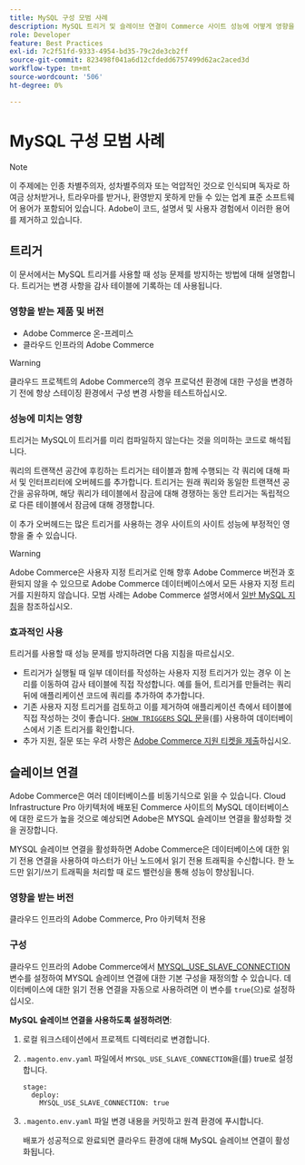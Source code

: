 ```yaml
---
title: MySQL 구성 모범 사례
description: MySQL 트리거 및 슬레이브 연결이 Commerce 사이트 성능에 어떻게 영향을 주는지 그리고 이를 효과적으로 사용하는 방법에 대해 알아봅니다.
role: Developer
feature: Best Practices
exl-id: 7c2f51fd-9333-4954-bd35-79c2de3cb2ff
source-git-commit: 823498f041a6d12cfdedd6757499d62ac2aced3d
workflow-type: tm+mt
source-wordcount: '506'
ht-degree: 0%

---
```


# MySQL 구성 모범 사례

>[!NOTE]
>
>이 주제에는 인종 차별주의자, 성차별주의자 또는 억압적인 것으로 인식되며 독자로 하여금 상처받거나, 트라우마를 받거나, 환영받지 못하게 만들 수 있는 업계 표준 소프트웨어 용어가 포함되어 있습니다. Adobe이 코드, 설명서 및 사용자 경험에서 이러한 용어를 제거하고 있습니다.

## 트리거

이 문서에서는 MySQL 트리거를 사용할 때 성능 문제를 방지하는 방법에 대해 설명합니다. 트리거는 변경 사항을 감사 테이블에 기록하는 데 사용됩니다.

### 영향을 받는 제품 및 버전

- Adobe Commerce 온-프레미스
- 클라우드 인프라의 Adobe Commerce

>[!WARNING]
>
>클라우드 프로젝트의 Adobe Commerce의 경우 프로덕션 환경에 대한 구성을 변경하기 전에 항상 스테이징 환경에서 구성 변경 사항을 테스트하십시오.

### 성능에 미치는 영향

트리거는 MySQL이 트리거를 미리 컴파일하지 않는다는 것을 의미하는 코드로 해석됩니다.

쿼리의 트랜잭션 공간에 후킹하는 트리거는 테이블과 함께 수행되는 각 쿼리에 대해 파서 및 인터프리터에 오버헤드를 추가합니다. 트리거는 원래 쿼리와 동일한 트랜잭션 공간을 공유하며, 해당 쿼리가 테이블에서 잠금에 대해 경쟁하는 동안 트리거는 독립적으로 다른 테이블에서 잠금에 대해 경쟁합니다.

이 추가 오버헤드는 많은 트리거를 사용하는 경우 사이트의 사이트 성능에 부정적인 영향을 줄 수 있습니다.

>[!WARNING]
>
>Adobe Commerce은 사용자 지정 트리거로 인해 향후 Adobe Commerce 버전과 호환되지 않을 수 있으므로 Adobe Commerce 데이터베이스에서 모든 사용자 지정 트리거를 지원하지 않습니다. 모범 사례는 Adobe Commerce 설명서에서 [일반 MySQL 지침](../../../installation/prerequisites/database/mysql.md)을 참조하십시오.

### 효과적인 사용

트리거를 사용할 때 성능 문제를 방지하려면 다음 지침을 따르십시오.

- 트리거가 실행될 때 일부 데이터를 작성하는 사용자 지정 트리거가 있는 경우 이 논리를 이동하여 감사 테이블에 직접 작성합니다. 예를 들어, 트리거를 만들려는 쿼리 뒤에 애플리케이션 코드에 쿼리를 추가하여 추가합니다.
- 기존 사용자 지정 트리거를 검토하고 이를 제거하여 애플리케이션 측에서 테이블에 직접 작성하는 것이 좋습니다. [`SHOW TRIGGERS` SQL 문](https://dev.mysql.com/doc/refman/8.0/en/show-triggers.html)을(를) 사용하여 데이터베이스에서 기존 트리거를 확인합니다.
- 추가 지원, 질문 또는 우려 사항은 [Adobe Commerce 지원 티켓을 제출](https://experienceleague.adobe.com/docs/commerce-knowledge-base/kb/help-center-guide/magento-help-center-user-guide.html?#submit-ticket)하십시오.

## 슬레이브 연결

Adobe Commerce은 여러 데이터베이스를 비동기식으로 읽을 수 있습니다. Cloud Infrastructure Pro 아키텍처에 배포된 Commerce 사이트의 MySQL 데이터베이스에 대한 로드가 높을 것으로 예상되면 Adobe은 MYSQL 슬레이브 연결을 활성화할 것을 권장합니다.

MYSQL 슬레이브 연결을 활성화하면 Adobe Commerce은 데이터베이스에 대한 읽기 전용 연결을 사용하여 마스터가 아닌 노드에서 읽기 전용 트래픽을 수신합니다. 한 노드만 읽기/쓰기 트래픽을 처리할 때 로드 밸런싱을 통해 성능이 향상됩니다.

### 영향을 받는 버전

클라우드 인프라의 Adobe Commerce, Pro 아키텍처 전용

### 구성

클라우드 인프라의 Adobe Commerce에서 [MYSQL_USE_SLAVE_CONNECTION](https://experienceleague.adobe.com/docs/commerce-cloud-service/user-guide/configure/env/stage/variables-deploy.html#mysql_use_slave_connection) 변수를 설정하여 MYSQL 슬레이브 연결에 대한 기본 구성을 재정의할 수 있습니다. 데이터베이스에 대한 읽기 전용 연결을 자동으로 사용하려면 이 변수를 `true`(으)로 설정하십시오.

**MySQL 슬레이브 연결을 사용하도록 설정하려면**:

1. 로컬 워크스테이션에서 프로젝트 디렉터리로 변경합니다.

1. `.magento.env.yaml` 파일에서 `MYSQL_USE_SLAVE_CONNECTION`을(를) true로 설정합니다.

   ```
   stage:
     deploy:
       MYSQL_USE_SLAVE_CONNECTION: true
   ```

1. `.magento.env.yaml` 파일 변경 내용을 커밋하고 원격 환경에 푸시합니다.

   배포가 성공적으로 완료되면 클라우드 환경에 대해 MySQL 슬레이브 연결이 활성화됩니다.
